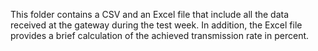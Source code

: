 This folder contains a CSV and an Excel file that include all the data received at the gateway during the test week. In addition, the Excel file provides a brief calculation of the achieved transmission rate in percent.